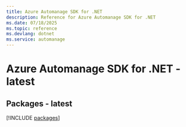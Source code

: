 ```yaml
---
title: Azure Automanage SDK for .NET
description: Reference for Azure Automanage SDK for .NET
ms.date: 07/18/2025
ms.topic: reference
ms.devlang: dotnet
ms.service: automanage
---
```

# Azure Automanage SDK for .NET - latest
## Packages - latest
[!INCLUDE [packages](automanage-index.md)]